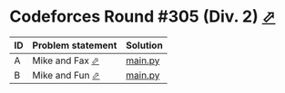 # Codeforces Round #305 (Div. 2) [⬀](https://codeforces.com/contest/548)

| ID | Problem statement                                                 | Solution             |
|----|-------------------------------------------------------------------|----------------------|
| A  | Mike and Fax [⬀](https://codeforces.com/problemset/problem/548/A) | [main.py](A/main.py) |
| B  | Mike and Fun [⬀](https://codeforces.com/problemset/problem/548/B) | [main.py](B/main.py) |


